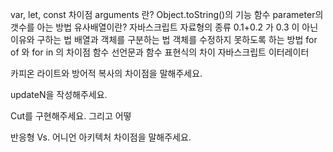 
var, let, const 차이점 arguments 란? Object.toString()의 기능 함수 parameter의 갯수를 아는 방법 유사배열이란? 자바스크립트 자료형의 종류 0.1+0.2 가 0.3 이 아닌 이유와 구하는 법 배열과 객체를 구분하는 법 객체를 수정하지 못하도록 하는 방법 for of 와 for in 의 차이점 함수 선언문과 함수 표현식의 차이 자바스크립트 이터레이터








카피온 라이트와 방어적 복사의 차이점을 말해주세요.

updateN을 작성해주세요.

Cut를 구현해주세요. 그리고 어떻

반응형 Vs. 어니언 아키텍처 차이점을 말해주세요.